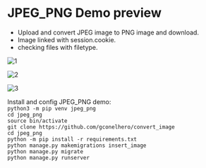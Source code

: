 # JPEG_PNG Demo preview

* Upload and convert JPEG image to PNG image and download.
* Image linked with session.cookie.
* checking files with filetype.

![1](https://github.com/gconelhero/convert_image/assets/26088216/eabcd802-7f98-4b32-8392-3b07afb16878)

![2](https://github.com/gconelhero/convert_image/assets/26088216/08719b9a-5657-43ea-84a0-69cac62c0523)

![3](https://github.com/gconelhero/convert_image/assets/26088216/a283f9c6-43f6-459c-a782-8d446976e389)

Install and config JPEG_PNG demo:<br>
```python3 -m pip venv jpeg_png```<br>
```cd jpeg_png```<br>
```source bin/activate```<br>
```git clone https://github.com/gconelhero/convert_image```<br>
```cd jpeg_png```<br>
```python -m pip install -r requirements.txt```<br>
```python manage.py makemigrations insert_image```<br>
```python manage.py migrate```<br>
```python manage.py runserver```<br>
